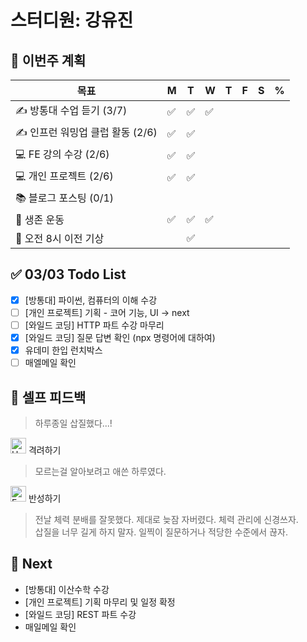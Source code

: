 # 스터디원: 강유진

## 🚀 이번주 계획

| 목표                             | M   | T   | W   | T   | F   | S   | %   |
| -------------------------------- | --- | --- | --- | --- | --- | --- | --- |
| ✍️ 방통대 수업 듣기 (3/7)        | ✅  | ✅  | ✅  |     |     |     |     |
| ✍️ 인프런 워밍업 클럽 활동 (2/6) | ✅  | ✅  |     |     |     |     |     |
| 💻 FE 강의 수강 (2/6)            | ✅  | ✅  |     |     |     |     |     |
| 💻 개인 프로젝트 (2/6)           | ✅  | ✅  |     |     |     |     |     |
| 📚 블로그 포스팅 (0/1)           |     |     |     |     |     |     |     |
| 💪 생존 운동                     | ✅  | ✅  | ✅  |     |     |     |     |
| 🩵 오전 8시 이전 기상             |     | ✅  |     |     |     |     |     |

## ✅ 03/03 Todo List

- [x] [방통대] 파이썬, 컴퓨터의 이해 수강
- [ ] [개인 프로젝트] 기획 - 코어 기능, UI → next
- [ ] [와일드 코딩] HTTP 파트 수강 마무리
- [x] [와일드 코딩] 질문 답변 확인 (npx 명령어에 대하여)
- [x] 유데미 한입 런치박스
- [ ] 매엘메일 확인

## 🎉 셀프 피드백

> 하루종일 삽질했다...! <br>

<img src="https://raw.githubusercontent.com/Tarikul-Islam-Anik/Animated-Fluent-Emojis/master/Emojis/Smilies/Hugging%20Face.png" alt="Hugging Face" width="25" height="25"> 격려하기</img>

> 모르는걸 알아보려고 애쓴 하루였다. <br>

<img src="https://raw.githubusercontent.com/Tarikul-Islam-Anik/Animated-Fluent-Emojis/master/Emojis/Smilies/Face%20with%20Monocle.png" alt="Face with Monocle" width="25" height="25"> 반성하기</img>

> 전날 체력 분배를 잘못했다. 제대로 늦잠 자버렸다. 체력 관리에 신경쓰자. <br>
> 삽질을 너무 길게 하지 말자. 일찍이 질문하거나 적당한 수준에서 끊자. <br>

## 🌱 Next

- [방통대] 이산수학 수강
- [개인 프로젝트] 기획 마무리 및 일정 확정
- [와일드 코딩] REST 파트 수강
- 매일메일 확인
